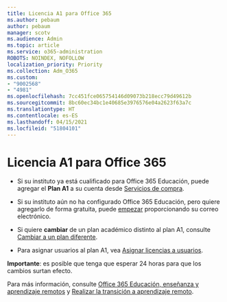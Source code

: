 ```yaml
---
title: Licencia A1 para Office 365
ms.author: pebaum
author: pebaum
manager: scotv
ms.audience: Admin
ms.topic: article
ms.service: o365-administration
ROBOTS: NOINDEX, NOFOLLOW
localization_priority: Priority
ms.collection: Adm_O365
ms.custom:
- "9002568"
- "4981"
ms.openlocfilehash: 7cc451fce065754146d09073b218ecc79d49612b
ms.sourcegitcommit: 8bc60ec34bc1e40685e3976576e04a2623f63a7c
ms.translationtype: HT
ms.contentlocale: es-ES
ms.lasthandoff: 04/15/2021
ms.locfileid: "51804101"
---
```

# <a name="a1-license-for-office-365"></a>Licencia A1 para Office 365

- Si su instituto ya está cualificado para Office 365 Educación, puede agregar el **Plan A1** a su cuenta desde [Servicios de compra](https://docs.microsoft.com/microsoft-365/commerce/buy-another-subscription#buy-another-subscription).

- Si su instituto aún no ha configurado Office 365 Educación, pero quiere agregarlo de forma gratuita, puede [empezar](https://www.microsoft.com/education/products/office) proporcionando su correo electrónico.

- Si quiere **cambiar** de un plan académico distinto al plan A1, consulte [Cambiar a un plan diferente](https://docs.microsoft.com/microsoft-365/commerce/subscriptions/switch-plans-manually).

- Para asignar usuarios al plan A1, vea [Asignar licencias a usuarios](https://docs.microsoft.com/microsoft-365/admin/manage/assign-licenses-to-users).

**Importante**: es posible que tenga que esperar 24 horas para que los cambios surtan efecto.

Para más información, consulte [Office 365 Educación, enseñanza y aprendizaje remotos](https://support.office.com/article/remote-teaching-and-learning-in-office-365-education-f651ccae-7b65-478b-8366-51bb884025c4) y [Realizar la transición a aprendizaje remoto](https://www.microsoft.com/education/remote-learning).
